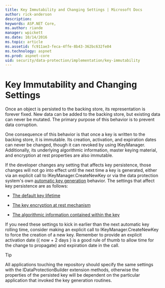 ```yaml
---
title: Key Immutability and Changing Settings | Microsoft Docs
author: rick-anderson
description: 
keywords: ASP.NET Core,
ms.author: riande
manager: wpickett
ms.date: 10/14/2016
ms.topic: article
ms.assetid: fc911ae3-feca-4ffe-8b43-362bc632fe04
ms.technology: aspnet
ms.prod: aspnet-core
uid: security/data-protection/implementation/key-immutability
---
```

# Key Immutability and Changing Settings

Once an object is persisted to the backing store, its representation is forever fixed. New data can be added to the backing store, but existing data can never be mutated. The primary purpose of this behavior is to prevent data corruption.

One consequence of this behavior is that once a key is written to the backing store, it is immutable. Its creation, activation, and expiration dates can never be changed, though it can revoked by using IKeyManager. Additionally, its underlying algorithmic information, master keying material, and encryption at rest properties are also immutable.

If the developer changes any setting that affects key persistence, those changes will not go into effect until the next time a key is generated, either via an explicit call to IKeyManager.CreateNewKey or via the data protection system's own [automatic key generation](key-management.md#data-protection-implementation-key-management) behavior. The settings that affect key persistence are as follows:

* [The default key lifetime](key-management.md#data-protection-implementation-key-management)

* [The key encryption at rest mechanism](key-encryption-at-rest.md#data-protection-implementation-key-encryption-at-rest)

* [The algorithmic information contained within the key](../configuration/overview.md#data-protection-changing-algorithms)

If you need these settings to kick in earlier than the next automatic key rolling time, consider making an explicit call to IKeyManager.CreateNewKey to force the creation of a new key. Remember to provide an explicit activation date ({ now + 2 days } is a good rule of thumb to allow time for the change to propagate) and expiration date in the call.

>[!TIP]
> All applications touching the repository should specify the same settings with the IDataProtectionBuilder extension methods, otherwise the properties of the persisted key will be dependent on the particular application that invoked the key generation routines.
